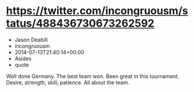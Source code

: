 # https://twitter.com/incongruousm/status/488436730673262592
- Jason Deabill
- incongruousm
- 2014-07-13T21:40:14+00:00
- Asides
- quote

Well done Germany. The best team won. Been great in this tournament. Desire, strength, skill, patience. All about the team.